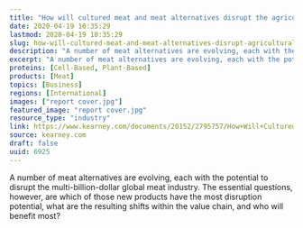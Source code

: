 ```yaml
---
title: "How will cultured meat and meat alternatives disrupt the agricultural and food industry?"
date: 2020-04-19 10:35:29
lastmod: 2020-04-19 10:35:29
slug: how-will-cultured-meat-and-meat-alternatives-disrupt-agricultural-and-food-industry
description: "A number of meat alternatives are evolving, each with the potential to disrupt the multi-billion-dollar global meat industry. The essential questions, however, are which of those new products have the most disruption potential, what are the resulting shifts within the value chain, and who will benefit most?"
excerpt: "A number of meat alternatives are evolving, each with the potential to disrupt the multi-billion-dollar global meat industry. The essential questions, however, are which of those new products have the most disruption potential, what are the resulting shifts within the value chain, and who will benefit most?"
proteins: [Cell-Based, Plant-Based]
products: [Meat]
topics: [Business]
regions: [International]
images: ["report cover.jpg"]
featured_image: "report cover.jpg"
resource_type: "industry"
link: https://www.kearney.com/documents/20152/2795757/How+Will+Cultured+Meat+and+Meat+Alternatives+Disrupt+the+Agricultural+and+Food+Industry.pdf/06ec385b-63a1-71d2-c081-51c07ab88ad1
source: kearney.com
draft: false
uuid: 6925
---
```

A number of meat alternatives are evolving, each with the potential to
disrupt the multi-billion-dollar global meat industry. The essential
questions, however, are which of those new products have the most
disruption potential, what are the resulting shifts within the value
chain, and who will benefit most?
